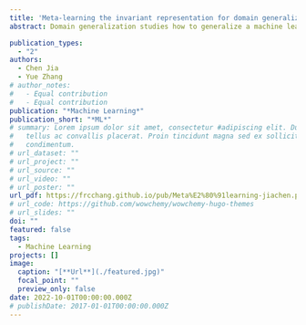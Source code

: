 ```yaml
---
title: 'Meta-learning the invariant representation for domain generalization'
abstract: Domain generalization studies how to generalize a machine learning model to unseen distributions. Learning invariant representation across different source distributions has been shown high effectiveness for domain generalization. However, the intrinsic possibility of overfitting in source domains can limit the generalization of invariance when faced with a target domain with large discrepancy to the source domains. To address this problem, we propose a meta-learning algorithm via bilevel optimization for domain generalization, where the inner-loop objective aims to minimize the discrepancy across different source domains while the outer-loop objective aims to minimize the discrepancy between source domains and a potential target domain. We show from a geometric perspective that the proposed algorithm can improve out-of-domain robustness for invariance learning. Empirically, we evaluate on five datasets and achieve the best results among a range of strong domain generalization baselines.

publication_types:
  - "2"
authors:
  - Chen Jia
  - Yue Zhang
# author_notes:
#   - Equal contribution
#   - Equal contribution
publication: "*Machine Learning*"
publication_short: "*ML*"
# summary: Lorem ipsum dolor sit amet, consectetur #adipiscing elit. Duis posuere
#   tellus ac convallis placerat. Proin tincidunt magna sed ex sollicitudin
#   condimentum.
# url_dataset: ""
# url_project: ""
# url_source: ""
# url_video: ""
# url_poster: ""
url_pdf: https://frcchang.github.io/pub/Meta%E2%80%91learning-jiachen.pdf
# url_code: https://github.com/wowchemy/wowchemy-hugo-themes
# url_slides: ""
doi: ""
featured: false
tags:
  - Machine Learning
projects: []
image:
  caption: "[**Url**](./featured.jpg)"
  focal_point: ""
  preview_only: false
date: 2022-10-01T00:00:00.000Z
# publishDate: 2017-01-01T00:00:00.000Z
---
```

